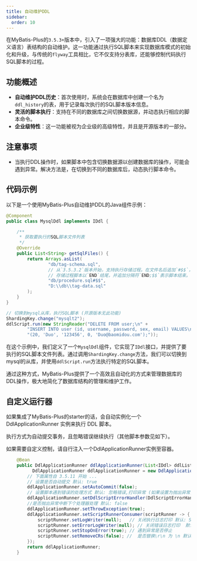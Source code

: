 ```yaml
---
title: 自动维护DDL
sidebar:
  order: 10
---
```


在MyBatis-Plus的`3.5.3+`版本中，引入了一项强大的功能：数据库DDL（数据定义语言）表结构的自动维护。这一功能通过执行SQL脚本来实现数据库模式的初始化和升级，与传统的`flyway`工具相比，它不仅支持分表库，还能够控制代码执行SQL脚本的过程。

## 功能概述

- **自动维护DDL历史**：首次使用时，系统会在数据库中创建一个名为`ddl_history`的表，用于记录每次执行的SQL脚本版本信息。
- **灵活的脚本执行**：支持在不同的数据库之间切换数据源，并动态执行相应的脚本命令。
- **企业级特性**：这一功能被视为企业级的高级特性，并且是开源版本的一部分。

## 注意事项

- 当执行DDL操作时，如果脚本中包含切换数据源以创建数据库的操作，可能会遇到异常。解决方法是，在切换到不同的数据库后，动态执行脚本命令。

## 代码示例

以下是一个使用MyBatis-Plus自动维护DDL的Java组件示例：

```java
@Component
public class MysqlDdl implements IDdl {

    /**
     * 获取要执行的SQL脚本文件列表
     */
    @Override
    public List<String> getSqlFiles() {
        return Arrays.asList(
                "db/tag-schema.sql",
                // 从`3.5.3.2`版本开始，支持执行存储过程。在文件名后追加`#$$`，其中`$$`是自定义的完整SQL分隔符。
                // 存储过程脚本以`END`结尾，并追加分隔符`END;$$`表示脚本结束。
                "db/procedure.sql#$$",
                "D:\\db\\tag-data.sql"
        );
    }
}

// 切换到mysql从库，执行SQL脚本 (开源版本无此功能)
ShardingKey.change("mysqlt2");
ddlScript.run(new StringReader("DELETE FROM user;\n" +
        "INSERT INTO user (id, username, password, sex, email) VALUES\n" +
        "(20, 'Duo', '123456', 0, 'Duo@baomidou.com');"));
```

在这个示例中，我们定义了一个`MysqlDdl`组件，它实现了`IDdl`接口，并提供了要执行的SQL脚本文件列表。通过调用`ShardingKey.change`方法，我们可以切换到mysql的从库，并使用`ddlScript.run`方法执行特定的SQL脚本。

通过这种方式，MyBatis-Plus提供了一个高效且自动化的方式来管理数据库的DDL操作，极大地简化了数据库结构的管理和维护工作。

## 自定义运行器

如果集成了MyBatis-Plus的starter的话，会自动实例化一个 DdlApplicationRunner 实例来执行 DDL 脚本。

执行方式为自动提交事务，且忽略错误继续执行（其他脚本参数见如下）。

如果需要自定义控制，请自行注入一个DdlApplicationRunner实例至容器。

```java
    @Bean
    public DdlApplicationRunner ddlApplicationRunner(List<IDdl> ddlList) {
          DdlApplicationRunner ddlApplicationRunner = new DdlApplicationRunner(ddlList);
        // 下面属性自 3.5.11 开始 ...
        // 设置是否自动提交 默认: true
        ddlApplicationRunner.setAutoCommit(false);
        // 设置脚本遇到错误的处理方式 默认: 忽略错误,打印异常 (如果设置为抛出异常,那会终止下一个sql文件处理)
        ddlApplicationRunner.setDdlScriptErrorHandler(DdlScriptErrorHandler.ThrowsErrorHandler.INSTANCE);
        //是否抛出异常中断下个处理器处理 默认: false
        ddlApplicationRunner.setThrowException(true);
        ddlApplicationRunner.setScriptRunnerConsumer(scriptRunner -> {
            scriptRunner.setLogWriter(null);   // 关闭执行日志打印 默认: System.out
            scriptRunner.setErrorLogWriter(null); // 关闭错误日志打印  默认:System.err
            scriptRunner.setStopOnError(true); // 遇到异常是否停止
            scriptRunner.setRemoveCRs(false); //  是否替换\r\n 为 \n 默认: false
        });
        return ddlApplicationRunner;
    }
```